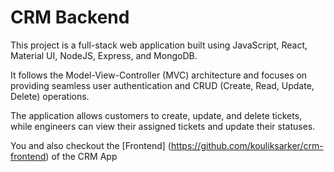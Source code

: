 # CRM Backend

This project is a full-stack web application built using JavaScript, React, Material UI, NodeJS, Express, and MongoDB.

It follows the Model-View-Controller (MVC) architecture and focuses on providing seamless user authentication and CRUD (Create, Read, Update, Delete) operations.

The application allows customers to create, update, and delete tickets, while engineers can view their assigned tickets and update their statuses.

You and also checkout the [Frontend] (https://github.com/kouliksarker/crm-frontend) of the CRM App
